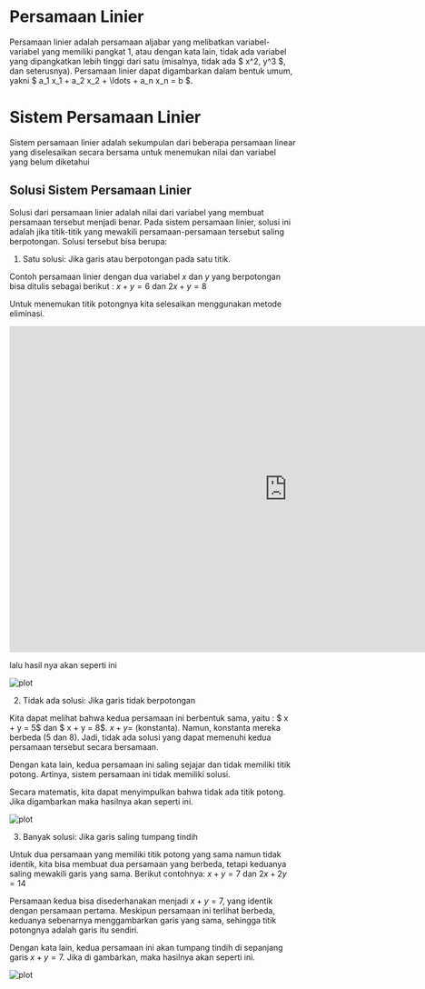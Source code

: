 # Persamaan Linier
Persamaan linier adalah persamaan aljabar yang melibatkan variabel-variabel yang memiliki pangkat 1, atau dengan kata lain, tidak ada variabel yang dipangkatkan lebih tinggi dari satu (misalnya, tidak ada $ x^2, y^3 $, dan seterusnya). Persamaan linier dapat digambarkan dalam bentuk umum, yakni $ a_1 x_1 + a_2 x_2 + \ldots + a_n x_n = b $.

# Sistem Persamaan Linier

Sistem persamaan linier adalah sekumpulan dari beberapa persamaan linear yang diselesaikan secara bersama untuk menemukan nilai dan variabel yang belum diketahui

## Solusi Sistem Persamaan Linier
Solusi dari persamaan linier adalah nilai dari variabel yang membuat persamaan tersebut menjadi benar. Pada sistem persamaan linier, solusi ini adalah jika titik-titik yang mewakili persamaan-persamaan tersebut saling berpotongan. Solusi tersebut bisa berupa:

1. Satu solusi: Jika garis atau berpotongan pada satu titik.


Contoh persamaan linier dengan dua variabel $x$ dan $y$ yang berpotongan bisa ditulis sebagai berikut : $x + y = 6$ dan $2x + y = 8$

Untuk menemukan titik potongnya kita selesaikan menggunakan metode eliminasi.

<iframe scrolling="no" title="Simultaneous Equations:Elimination" src="https://www.geogebra.org/material/iframe/id/MXa3HKy3/width/977/height/574/border/888888/sfsb/true/smb/false/stb/false/stbh/false/ai/false/asb/false/sri/true/rc/false/ld/false/sdz/true/ctl/false" width="977px" height="574px" style="border:0px;"> </iframe>

lalu hasil nya akan seperti ini

![plot](1solusi.png) 

2. Tidak ada solusi: Jika garis tidak berpotongan

Kita dapat melihat bahwa kedua persamaan ini berbentuk sama, yaitu :
$ x + y = 5$ dan $ x + y = 8$.
$x + y =$ (konstanta). Namun, konstanta mereka berbeda (5 dan 8). Jadi, tidak ada solusi yang dapat memenuhi kedua persamaan tersebut secara bersamaan.

Dengan kata lain, kedua persamaan ini saling sejajar dan tidak memiliki titik potong. Artinya, sistem persamaan ini tidak memiliki solusi.

Secara matematis, kita dapat menyimpulkan bahwa tidak ada titik potong. Jika digambarkan maka hasilnya akan seperti ini.

![plot](2solusi.png) 

3. Banyak solusi: Jika garis saling tumpang tindih

Untuk dua persamaan yang memiliki titik potong yang sama namun tidak identik, kita bisa membuat dua persamaan yang berbeda, tetapi keduanya saling mewakili garis yang sama. Berikut contohnya: 
$x + y = 7$ dan $2x + 2y = 14$

Persamaan kedua bisa disederhanakan menjadi $x + y = 7$, yang identik dengan persamaan pertama. Meskipun persamaan ini terlihat berbeda, keduanya sebenarnya menggambarkan garis yang sama, sehingga titik potongnya adalah garis itu sendiri.

Dengan kata lain, kedua persamaan ini akan tumpang tindih di sepanjang garis $x + y = 7$. Jika di gambarkan, maka hasilnya akan seperti ini.

![plot](3solusi.png) 